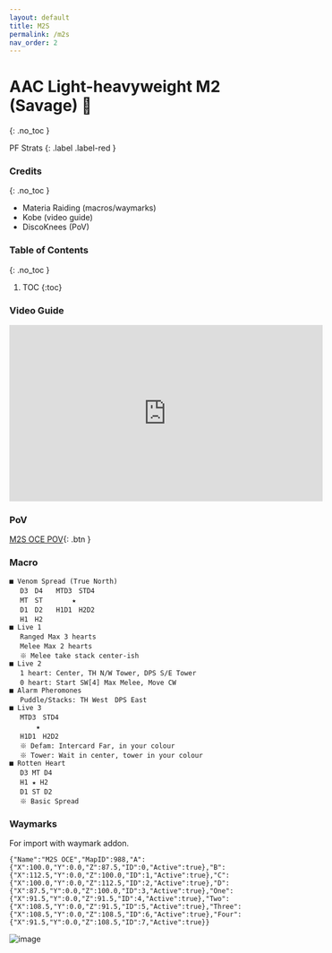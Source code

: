 ```yaml
---
layout: default
title: M2S
permalink: /m2s
nav_order: 2
---
```


# AAC Light-heavyweight M2 (Savage) 🐝
{: .no_toc }

PF Strats 
{: .label .label-red }

### Credits
{: .no_toc }
- Materia Raiding (macros/waymarks)
- Kobe (video guide)
- DiscoKnees (PoV)

### Table of Contents
{: .no_toc }

1. TOC
{:toc}

### Video Guide

<iframe width="560" height="315" src="https://www.youtube.com/embed/dTlOIu3_NzY" title="YouTube video player" frameborder="0" allow="accelerometer; autoplay; clipboard-write; encrypted-media; gyroscope; picture-in-picture; web-share" allowfullscreen></iframe>

### PoV

[M2S OCE POV](https://www.youtube.com/watch?v=L_rUvJEsgFo){: .btn }

### Macro

```
■ Venom Spread (True North)
　 D3　D4　　MTD3　STD4
　 MT　ST　　    ★
　 D1　D2　　H1D1　H2D2
　 H1　H2
■ Live 1
　 Ranged Max 3 hearts
　 Melee Max 2 hearts
　 ※ Melee take stack center-ish
■ Live 2
　 1 heart: Center, TH N/W Tower, DPS S/E Tower
　 0 heart: Start SW[4] Max Melee, Move CW
■ Alarm Pheromones
　 Puddle/Stacks: TH West　DPS East
■ Live 3
　 MTD3　STD4
　     ★
　 H1D1　H2D2
　 ※ Defam: Intercard Far, in your colour
　 ※ Tower: Wait in center, tower in your colour
■ Rotten Heart
　 D3 MT D4
　 H1 ★ H2
　 D1 ST D2
　 ※ Basic Spread
```

### Waymarks
For import with waymark addon.

```
{"Name":"M2S OCE","MapID":988,"A":{"X":100.0,"Y":0.0,"Z":87.5,"ID":0,"Active":true},"B":{"X":112.5,"Y":0.0,"Z":100.0,"ID":1,"Active":true},"C":{"X":100.0,"Y":0.0,"Z":112.5,"ID":2,"Active":true},"D":{"X":87.5,"Y":0.0,"Z":100.0,"ID":3,"Active":true},"One":{"X":91.5,"Y":0.0,"Z":91.5,"ID":4,"Active":true},"Two":{"X":108.5,"Y":0.0,"Z":91.5,"ID":5,"Active":true},"Three":{"X":108.5,"Y":0.0,"Z":108.5,"ID":6,"Active":true},"Four":{"X":91.5,"Y":0.0,"Z":108.5,"ID":7,"Active":true}}
```

![image](https://github.com/user-attachments/assets/49249bc6-05b5-4a9a-a3fa-f4bf069fde80)

